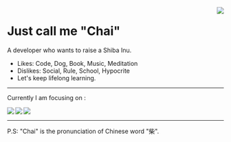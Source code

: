 <a href="#">
<img align="right" src="https://github-readme-stats.vercel.app/api?username=CHAIMIND&show_icons=true&hide_border=true">
</a>

# Just call me "Chai"

A developer who wants to raise a Shiba Inu.

- Likes: Code, Dog, Book, Music, Meditation
- Dislikes: Social, Rule, School, Hypocrite
- Let's keep lifelong learning.

----

Currently I am focusing on :

<a href="https://github.com/MegEngine/MegEngine">
  <img align="left" src="https://github-readme-stats.vercel.app/api/pin/?username=MegEngine&repo=MegEngine&show_owner=true" />
</a>

<a href="https://github.com/MegEngine/Docs">
  <img align="left" src="https://github-readme-stats.vercel.app/api/pin/?username=MegEngine&repo=Docs&show_owner=true" />
</a>

<a href="#"><img align="center" src="https://via.placeholder.com/600x1.png/fff/fff"></a>

----

P.S: "Chai" is the pronunciation of Chinese word "柴".
